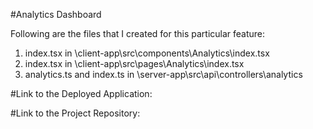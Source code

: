 #Analytics Dashboard

Following are the files that I created for this particular feature:
1) index.tsx in \client-app\src\components\Analytics\index.tsx
2) index.tsx in \client-app\src\pages\Analytics\index.tsx
3) analytics.ts and index.ts in \server-app\src\api\controllers\analytics

#Link to the Deployed Application:


#Link to the Project Repository:


